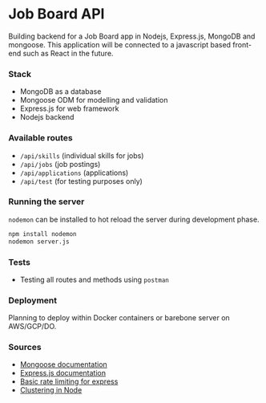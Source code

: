 # Job Board API
Building backend for a Job Board app in Nodejs, Express.js, MongoDB and mongoose. This application will be connected to a javascript based front-end such as React in the future.

### Stack
- MongoDB as a database
- Mongoose ODM for modelling and validation
- Express.js for web framework
- Nodejs backend

### Available routes
- `/api/skills` (individual skills for jobs)
- `/api/jobs` (job postings)
- `/api/applications` (applications)
- `/api/test` (for testing purposes only)

### Running the server 
`nodemon` can be installed to hot reload the server during development phase.

```sh
npm install nodemon
nodemon server.js
```

### Tests
- Testing all routes and methods using `postman`

### Deployment
Planning to deploy within Docker containers or barebone server on AWS/GCP/DO.

### Sources
- [Mongoose documentation](https://www.npmjs.com/package/mongoose)
- [Express.js documentation](https://expressjs.com/)
- [Basic rate limiting for express](https://www.npmjs.com/package/express-rate-limit)
- [Clustering in Node](https://nodejs.org/api/cluster.html)